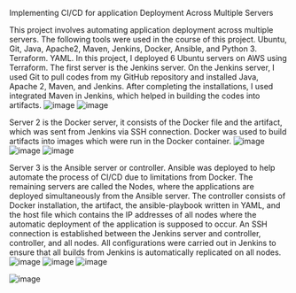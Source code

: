 Implementing CI/CD for application Deployment Across Multiple Servers

This project involves automating application deployment across multiple servers. The following tools were used in the course of this project. Ubuntu, Git, Java, Apache2, Maven, Jenkins, Docker, Ansible, and Python 3. Terraform. YAML. 
In this project, I deployed 6 Ubuntu servers on AWS using Terraform. The first server is the Jenkins server. On the Jenkins server, I used Git to pull codes from my GitHub repository and installed Java, Apache 2, Maven, and Jenkins. After completing the installations, I used integrated Maven in Jenkins, which helped in building the codes into artifacts. 
![image](https://github.com/Edosaig/DevopsBasics/assets/107155943/4a02ba3c-2481-4e4b-859e-ba390f8a1ec3)
![image](https://github.com/Edosaig/DevopsBasics/assets/107155943/1888f842-ada5-4ccc-8e81-d11a51a8181c)

Server 2 is the Docker server, it consists of the Docker file and the artifact, which was sent from Jenkins via SSH connection. Docker was used to build artifacts into images which were run in the Docker container. 
![image](https://github.com/Edosaig/DevopsBasics/assets/107155943/76ba3315-7841-4eed-9b58-f043ab1d4ea4)
![image](https://github.com/Edosaig/DevopsBasics/assets/107155943/265e5b5b-1d96-4a88-9bfe-8644198580fa)
![image](https://github.com/Edosaig/DevopsBasics/assets/107155943/bb7e4abf-b90b-4742-8746-7dace4f1ce3d)

Server 3 is the Ansible server or controller. Ansible was deployed to help automate the process of CI/CD due to limitations from Docker. The remaining servers are called the Nodes, where the applications are deployed simultaneously from the Ansible server. The controller consists of Docker installation, the artifact, the ansible-playbook written in YAML, and the host file which contains the IP addresses of all nodes where the automatic deployment of the application is supposed to occur. An SSH connection is established between the Jenkins server and controller, controller, and all nodes. All configurations were carried out in Jenkins to ensure that all builds from Jenkins is automatically replicated on all nodes.
![image](https://github.com/Edosaig/DevopsBasics/assets/107155943/2a2ca0b0-bca2-45ff-9198-a45d6300b014)
![image](https://github.com/Edosaig/DevopsBasics/assets/107155943/204e48e9-cb2d-429c-a75b-ffc69c5b7974)
![image](https://github.com/Edosaig/DevopsBasics/assets/107155943/c2bd67a1-2c5c-46f0-a019-ce5534cfb223)

![image](https://github.com/Edosaig/DevopsBasics/assets/107155943/a88c8a8b-11bd-469b-a03f-bab71cd1067e)
